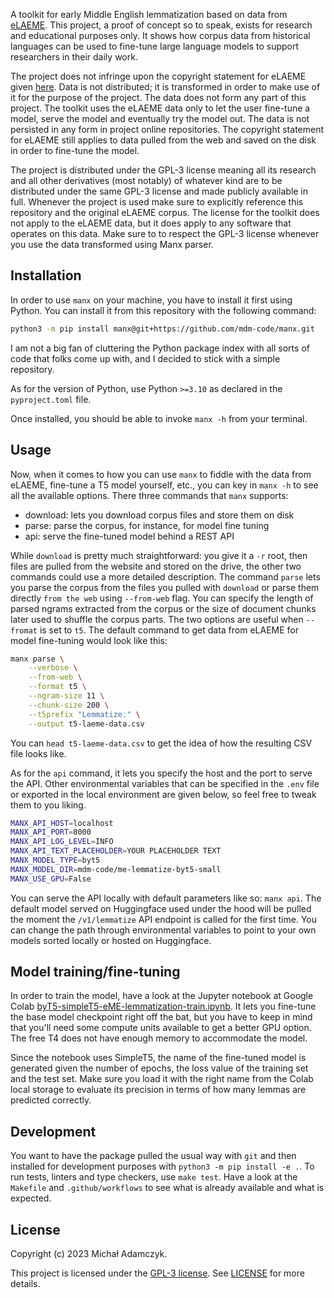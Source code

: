 A toolkit for early Middle English lemmatization based on data from
[eLAEME](http://www.lel.ed.ac.uk/ihd/laeme2/laeme2.html). This project, a proof
of concept so to speak, exists for research and educational purposes only. It
shows how corpus data from historical languages can be used to fine-tune large
language models to support researchers in their daily work.

The project does not infringe upon the copyright statement for eLAEME given
[here](http://www.lel.ed.ac.uk/ihd/laeme2/front_page/laeme_copyright.html).
Data is not distributed; it is transformed in order to make use of it for the
purpose of the project. The data does not form any part of this project. The
toolkit uses the eLAEME data only to let the user fine-tune a model, serve the
model and eventually try the model out. The data is not persisted in any form
in project online repositories. The copyright statement for eLAEME still
applies to data pulled from the web and saved on the disk in order to fine-tune
the model.

The project is distributed under the GPL-3 license meaning all its research and
all other derivatives (most notably) of whatever kind are to be distributed
under the same GPL-3 license and made publicly available in full. Whenever the
project is used make sure to explicitly reference this repository and the
original eLAEME corpus. The license for the toolkit does not apply to the
eLAEME data, but it does apply to any software that operates on this data. Make
sure to to respect the GPL-3 license whenever you use the data transformed
using Manx parser.


## Installation

In order to use `manx` on your machine, you have to install it first using
Python. You can install it from this repository with the following command:

```sh
python3 -m pip install manx@git+https://github.com/mdm-code/manx.git
```

I am not a big fan of cluttering the Python package index with all sorts of
code that folks come up with, and I decided to stick with a simple repository.

As for the version of Python, use Python `>=3.10` as declared in the
`pyproject.toml` file.

Once installed, you should be able to invoke `manx -h` from your terminal.


## Usage

Now, when it comes to how you can use `manx` to fiddle with the data from
eLAEME, fine-tune a T5 model yourself, etc., you can key in `manx -h` to
see all the available options. There three commands that `manx` supports:

- download: lets you download corpus files and store them on disk
- parse: parse the corpus, for instance, for model fine tuning
- api: serve the fine-tuned model behind a REST API

While `download` is pretty much straightforward: you give it a `-r` root, then
files are pulled from the website and stored on the drive, the other two
commands could use a more detailed description. The command `parse` lets you
parse the corpus from the files you pulled with `download` or parse them
directly `from the web` using `--from-web` flag. You can specify the length of
parsed ngrams extracted from the corpus or the size of document chunks later
used to shuffle the corpus parts. The two options are useful when `--fromat` is
set to `t5`. The default command to get data from eLAEME for model fine-tuning
would look like this:

```sh
manx parse \
	--verbose \
	--from-web \
	--format t5 \
	--ngram-size 11 \
	--chunk-size 200 \
	--t5prefix "Lemmatize:" \
	--output t5-laeme-data.csv
```

You can `head t5-laeme-data.csv` to get the idea of how the resulting CSV file
looks like.

As for the `api` command, it lets you specify the host and the port to serve the
API. Other environmental variables that can be specified in the `.env` file
or exported in the local environment are given below, so feel free to tweak them
to you liking.

```sh
MANX_API_HOST=localhost
MANX_API_PORT=8000
MANX_API_LOG_LEVEL=INFO
MANX_API_TEXT_PLACEHOLDER=YOUR PLACEHOLDER TEXT
MANX_MODEL_TYPE=byt5
MANX_MODEL_DIR=mdm-code/me-lemmatize-byt5-small
MANX_USE_GPU=False
```

You can serve the API locally with default parameters like so: `manx api`. The
default model served on Huggingface used under the hood will be pulled the
moment the `/v1/lemmatize` API endpoint is called for the first time. You can
change the path through environmental variables to point to your own models
sorted locally or hosted on Huggingface.


## Model training/fine-tuning

In order to train the model, have a look at the Jupyter notebook at Google
Colab [byT5-simpleT5-eME-lemmatization-train.ipynb](https://colab.research.google.com/drive/1qpd4F8BoHMGzZnSqrGxZe-1YyX9IhVHc?usp=sharing).
It lets you fine-tune the base model checkpoint right off the bat, but you have
to keep in mind that you'll need some compute units available to get a better
GPU option. The free T4 does not have enough memory to accommodate the model.

Since the notebook uses SimpleT5, the name of the fine-tuned model is generated
given the number of epochs, the loss value of the training set and the test
set. Make sure you load it with the right name from the Colab local storage to
evaluate its precision in terms of how many lemmas are predicted correctly.


## Development

You want to have the package pulled the usual way with `git` and then installed
for development purposes with `python3 -m pip install -e .`. To run tests,
linters and type checkers, use `make test`. Have a look at the `Makefile` and
`.github/workflows` to see what is already available and what is expected.


## License

Copyright (c) 2023 Michał Adamczyk.

This project is licensed under the [GPL-3 license](https://opensource.org/licenses/gpl-3-0).
See [LICENSE](LICENSE) for more details.
